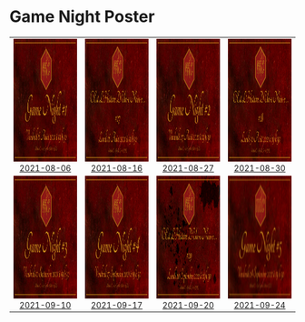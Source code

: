 
# Game Night Poster

<table>
<tr>
<td align="center">
<img alt="Poster for 2021-08-06 game night" src="thumbs/2021-08-06.png" width="384" height="216" /><br /><a href="posters/2021-08-06">2021-08-06</a>
</td>
<td align="center">
<img alt="Poster for 2021-08-16 game night" src="thumbs/2021-08-16.png" width="384" height="216" /><br /><a href="posters/2021-08-16">2021-08-16</a>
</td>
<td align="center">
<img alt="Poster for 2021-08-27 game night" src="thumbs/2021-08-27.png" width="384" height="216" /><br /><a href="posters/2021-08-27">2021-08-27</a>
</td>
<td align="center">
<img alt="Poster for 2021-08-30 game night" src="thumbs/2021-08-30.png" width="384" height="216" /><br /><a href="posters/2021-08-30">2021-08-30</a>
</td>
</tr>
<tr>
<td align="center">
<img alt="Poster for 2021-09-10 game night" src="thumbs/2021-09-10.png" width="384" height="216" /><br /><a href="posters/2021-09-10">2021-09-10</a>
</td>
<td align="center">
<img alt="Poster for 2021-09-17 game night" src="thumbs/2021-09-17.png" width="384" height="216" /><br /><a href="posters/2021-09-17">2021-09-17</a>
</td>
<td align="center">
<img alt="Poster for 2021-09-20 game night" src="thumbs/2021-09-20.png" width="384" height="216" /><br /><a href="posters/2021-09-20">2021-09-20</a>
</td>
<td align="center">
<img alt="Poster for 2021-09-24 game night" src="thumbs/2021-09-24.png" width="384" height="216" /><br /><a href="posters/2021-09-24">2021-09-24</a>
</td>
</tr>
</table>
